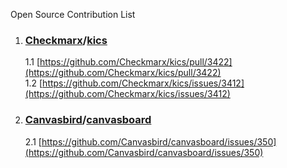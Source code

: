 Open Source Contribution List

 1. ### [Checkmarx](https://github.com/Checkmarx)/**[kics](https://github.com/Checkmarx/kics)**
	1.1	[https://github.com/Checkmarx/kics/pull/3422](https://github.com/Checkmarx/kics/pull/3422) <br>
	1.2	[https://github.com/Checkmarx/kics/issues/3412](https://github.com/Checkmarx/kics/issues/3412) 
2. ### [Canvasbird](https://github.com/Canvasbird)/**[canvasboard](https://github.com/Canvasbird/canvasboard)**
	2.1 	[https://github.com/Canvasbird/canvasboard/issues/350](https://github.com/Canvasbird/canvasboard/issues/350)
